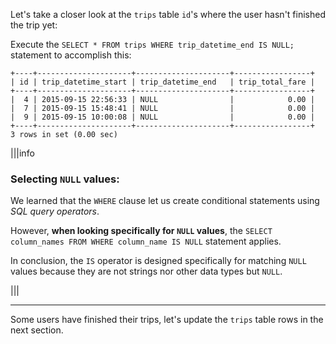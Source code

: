 Let's take a closer look at the `trips` table `id`'s where the user hasn't finished the trip yet:

Execute the `SELECT * FROM trips WHERE trip_datetime_end IS NULL;` statement to accomplish this:

```
+----+---------------------+---------------------+-----------------+
| id | trip_datetime_start | trip_datetime_end   | trip_total_fare |
+----+---------------------+---------------------+-----------------+
|  4 | 2015-09-15 22:56:33 | NULL                |            0.00 |
|  7 | 2015-09-15 15:48:41 | NULL                |            0.00 |
|  9 | 2015-09-15 10:00:08 | NULL                |            0.00 |
+----+---------------------+---------------------+-----------------+
3 rows in set (0.00 sec)
```

|||info
### Selecting `NULL` values:

We learned that the `WHERE` clause let us create conditional statements using _SQL query operators_. 

However, __when looking specifically for `NULL` values__, the `SELECT column_names FROM WHERE column_name IS NULL` statement  applies. 

In conclusion, the `IS` operator is designed specifically for matching `NULL` values because they are not strings nor other data types but `NULL`.

|||

--- 
Some users have finished their trips, let's update the `trips` table rows in the next section.